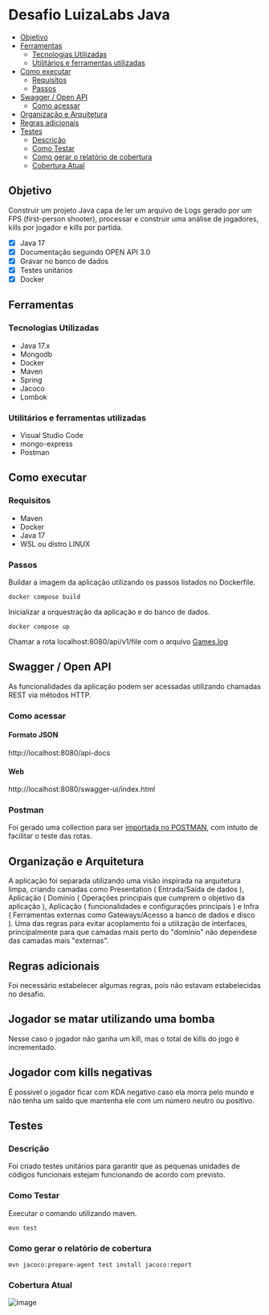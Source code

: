 # Desafio LuizaLabs Java
- [Objetivo](#objetivo)
- [Ferramentas](#ferramentas)
  - [Tecnologias Utilizadas](#tecnologias-utilizadas)
  - [Utilitários e ferramentas utilizadas](#utilitários-e-ferramentas-utilizadas)
- [Como executar](#como-executar)
  - [Requisitos](#requisitos)
  - [Passos](#passos)
- [Swagger / Open API](#swagger--open-api)
  - [Como acessar](#como-acessar)
- [Organização e Arquitetura](#organização-e-arquitetura)
- [Regras adicionais](#regras-adicionais)
- [Testes](#testes)
  - [Descrição](#descrição)
  - [Como Testar](#como-testar)
  - [Como gerar o relatório de cobertura](#como-gerar-o-relatório-de-cobertura)
  - [Cobertura Atual](#cobertura-atual)
## Objetivo
Construir um projeto Java capa de ler um arquivo de Logs gerado por um FPS (first-person shooter), processar e construir uma análise de jogadores, kills por jogador e kills por partida.
- [X] Java 17
- [X] Documentação seguindo OPEN API 3.0
- [X] Gravar no banco de dados
- [X] Testes unitários
- [X] Docker
## Ferramentas 
### Tecnologias Utilizadas
- Java 17.x
- Mongodb
- Docker
- Maven
- Spring 
- Jacoco
- Lombok

### Utilitários e ferramentas utilizadas
- Visual Studio Code
- mongo-express
- Postman

## Como executar
### Requisitos
- Maven
- Docker
- Java 17
- WSL ou distro LINUX

### Passos
Buildar a imagem da aplicação utilizando os passos listados no Dockerfile.
```
docker compose build
```

Inicializar a orquestração da aplicação e do banco de dados.
```
docker compose up
```

Chamar a rota localhost:8080/api/v1/file com o arquivo <a href="https://github.com/FelipeJhordan/luizalabs-java-challenge/blob/main/games.log">Games.log</a>

## Swagger / Open API 
As funcionalidades da aplicação podem ser acessadas utilizando chamadas REST via métodos HTTP.
### Como acessar
#### Formato JSON
http://localhost:8080/api-docs
#### Web
http://localhost:8080/swagger-ui/index.html

### Postman
Foi gerado uma collection para ser <a href="https://github.com/FelipeJhordan/luizalabs-java-challenge/blob/main/LuizaLabs.postman_collection.json">importada no POSTMAN</a>, com intuito de facilitar o teste das rotas.

## Organização e Arquitetura
A aplicação foi separada utilizando uma visão inspirada na arquitetura limpa, criando camadas como Presentation ( Entrada/Saída de dados ), Aplicação (  Domínio ( Operações principais que cumprem o objetivo da aplicação ), Aplicação ( funcionalidades e configurações principais ) e Infra ( Ferramentas externas como Gateways/Acesso a banco de dados e disco ). 
Uma das regras para evitar acoplamento foi a utilização de interfaces, principalmente para que camadas mais perto do "domínio" não dependese das camadas mais "externas".

## Regras adicionais
Foi necessário estabelecer algumas regras, pois não estavam estabelecidas no desafio.
## Jogador se matar utilizando uma bomba 
Nesse caso o jogador não ganha um kill, mas o total de kills do jogo é incrementado.
## Jogador com kills negativas 
É possível o jogador ficar com KDA negativo caso ela morra pelo mundo e não tenha um saldo que mantenha ele com um número neutro ou positivo.

## Testes
### Descrição
Foi criado testes unitários para garantir que as pequenas unidades de códigos funcionais estejam funcionando de acordo com previsto.
### Como Testar
Executar o comando utilizando maven.
```
mvn test
```
### Como gerar o relatório de cobertura
```
mvn jacoco:prepare-agent test install jacoco:report
```
### Cobertura Atual
![image](https://github.com/FelipeJhordan/luizalabs-java-challenge/assets/44248690/a457614b-32ca-4194-b376-15c376999f41)

